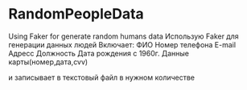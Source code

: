 # RandomPeopleData
Using Faker for generate random humans data
Использую Faker для генерации данных людей
Включает:
ФИО
Номер телефона
E-mail
Адресс
Должность
Дата рождения с 1960г.
Данные карты(номер,дата,cvv)

и записывает в текстовый файл в нужном количестве
